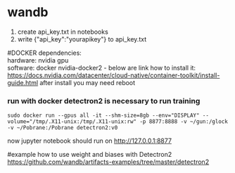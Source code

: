 # wandb
1) create api_key.txt in notebooks  
2) write {"api_key":"yourapikey"} to api_key.txt  

#DOCKER
dependencies:  
hardware:  nvidia gpu  
software: docker nvidia-docker2 - below are link how to install it:
 https://docs.nvidia.com/datacenter/cloud-native/container-toolkit/install-guide.html
after install you may need reboot
### run with docker detectron2 is necessary to run training
```
sudo docker run --gpus all -it --shm-size=8gb --env="DISPLAY" --volume="/tmp/.X11-unix:/tmp/.X11-unix:rw" -p 8877:8888 -v ~/gun:/glock -v ~/Pobrane:/Pobrane detectron2:v0
```
now jupyter notebook should run on http://127.0.0.1:8877


#example how to use weight and biases with Detectron2
https://github.com/wandb/artifacts-examples/tree/master/detectron2
